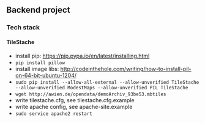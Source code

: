 Backend project
--------------

### Tech stack

#### TileStache
- install pip: https://pip.pypa.io/en/latest/installing.html
- `pip install pillow`
- install image libs: http://codeinthehole.com/writing/how-to-install-pil-on-64-bit-ubuntu-1204/
- `sudo pip install --allow-all-external --allow-unverified TileStache --allow-unverified ModestMaps --allow-unverified PIL TileStache`
- `wget http://awien.de/opendata/demoArchiv_93be53.mbtiles`
- write tilestache.cfg, see tilestache.cfg.example
- write apache config, see apache-site.example
- `sudo service apache2 restart`
